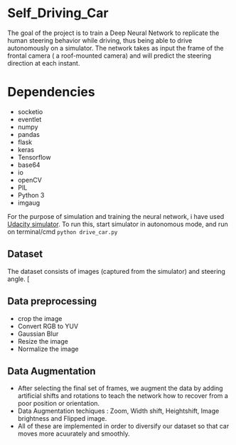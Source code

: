 # Self_Driving_Car
The goal of the project is to train a Deep Neural Network to replicate the human steering behavior while driving, thus being able to drive autonomously on a simulator.
The network takes as input the frame of the frontal camera ( a roof-mounted camera) and will predict the steering direction at each instant.
# Dependencies
* socketio
* eventlet
* numpy
* pandas
* flask
* keras
* Tensorflow
* base64
* io
* openCV
* PIL
* Python 3
* imgaug

For the purpose of simulation and training the neural network, i have used [Udacity simulator](https://github.com/udacity/self-driving-car-sim).
To run this, start simulator in autonomous mode, and run on terminal/cmd ``` python drive_car.py ```

## Dataset
The dataset consists of images (captured from the simulator) and steering angle. [

##  Data preprocessing
*	crop the	image	 
* Convert	RGB	to	YUV	
* Gaussian	Blur 
* Resize	the	image	
* Normalize	the	image	

## Data Augmentation
* After	selecting	the	final	set	of	frames,	we	augment	the	data	by	adding	artificial	shifts	and	rotations to	teach	the	network	how	to	recover	from	a	poor	position	or	orientation.	
* Data	Augmentation techiques :	Zoom,	Width	shift,	Heightshift,	Image	brightness	and	Flipped	image.	
* All	of	these	are	implemented	in	order	to	diversify our dataset so that car moves more acuurately and smoothly.


